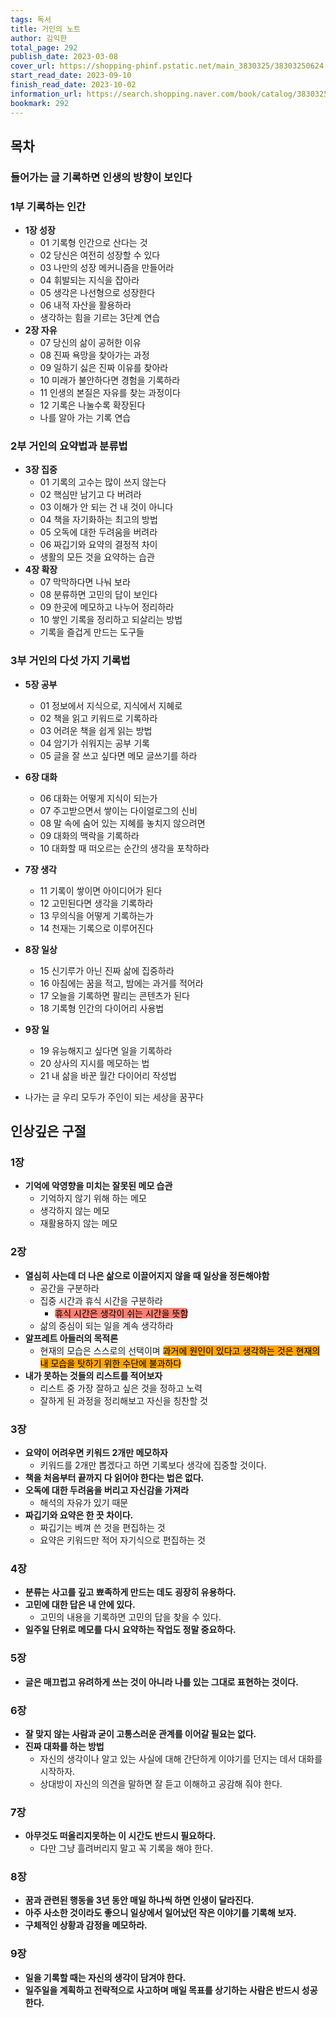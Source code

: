 ```yaml
---
tags: 독서
title: 거인의 노트
author: 김익한
total_page: 292
publish_date: 2023-03-08
cover_url: https://shopping-phinf.pstatic.net/main_3830325/38303250624.20230906071251.jpg?type=w300
start_read_date: 2023-09-10
finish_read_date: 2023-10-02
information_url: https://search.shopping.naver.com/book/catalog/38303250624?query=%EA%B1%B0%EC%9D%B8%EC%9D%98%20%EB%85%B8%ED%8A%B8&NaPm=ct%3Dlo132xmo%7Cci%3Dd1d2131cda3bce45c1db1244e0b00721869aa10c%7Ctr%3Dboksl%7Csn%3D95694%7Chk%3D0e50d5bc290a77f6c82c9a42ff5205bbba3fb018
bookmark: 292
---
```


## 목차

### 들어가는 글 기록하면 인생의 방향이 보인다

### 1부 기록하는 인간

- **1장 성장**
	- 01 기록형 인간으로 산다는 것
	- 02 당신은 여전히 성장할 수 있다
	- 03 나만의 성장 메커니즘을 만들어라
	- 04 휘발되는 지식을 잡아라
	- 05 생각은 나선형으로 성장한다
	- 06 내적 자산을 활용하라
	- 생각하는 힘을 기르는 3단계 연습
- **2장 자유**
	- 07 당신의 삶이 공허한 이유
	- 08 진짜 욕망을 찾아가는 과정
	- 09 일하기 싫은 진짜 이유를 찾아라
	- 10 미래가 불안하다면 경험을 기록하라
	- 11 인생의 본질은 자유를 찾는 과정이다
	- 12 기록은 나눌수록 확장된다
	- 나를 알아 가는 기록 연습

### 2부 거인의 요약법과 분류법

- **3장 집중**
	- 01 기록의 고수는 많이 쓰지 않는다
	- 02 핵심만 남기고 다 버려라
	- 03 이해가 안 되는 건 내 것이 아니다
	- 04 책을 자기화하는 최고의 방법
	- 05 오독에 대한 두려움을 버려라
	- 06 짜깁기와 요약의 결정적 차이
	- 생활의 모든 것을 요약하는 습관
- **4장 확장**
	- 07 막막하다면 나눠 보라
	- 08 분류하면 고민의 답이 보인다
	- 09 한곳에 메모하고 나누어 정리하라
	- 10 쌓인 기록을 정리하고 되살리는 방법
	- 기록을 즐겁게 만드는 도구들

### 3부 거인의 다섯 가지 기록법

- **5장 공부**
	- 01 정보에서 지식으로, 지식에서 지혜로
	- 02 책을 읽고 키워드로 기록하라
	- 03 어려운 책을 쉽게 읽는 방법
	- 04 암기가 쉬워지는 공부 기록
	- 05 글을 잘 쓰고 싶다면 메모 글쓰기를 하라
- **6장 대화**
	- 06 대화는 어떻게 지식이 되는가
	- 07 주고받으면서 쌓이는 다이얼로그의 신비
	- 08 말 속에 숨어 있는 지혜를 놓치지 않으려면
	- 09 대화의 맥락을 기록하라
	- 10 대화할 때 떠오르는 순간의 생각을 포착하라
- **7장 생각**
	- 11 기록이 쌓이면 아이디어가 된다
	- 12 고민된다면 생각을 기록하라
	- 13 무의식을 어떻게 기록하는가
	- 14 천재는 기록으로 이루어진다
- **8장 일상**
	- 15 신기루가 아닌 진짜 삶에 집중하라
	- 16 아침에는 꿈을 적고, 밤에는 과거를 적어라
	- 17 오늘을 기록하면 팔리는 콘텐츠가 된다
	- 18 기록형 인간의 다이어리 사용법
- **9장 일**
	- 19 유능해지고 싶다면 일을 기록하라
	- 20 상사의 지시를 메모하는 법
	- 21 내 삶을 바꾼 월간 다이어리 작성법

- 나가는 글 우리 모두가 주인이 되는 세상을 꿈꾸다



## 인상깊은 구절

### 1장

- **기억에 악영향을 미치는 잘못된 메모 습관**
	- 기억하지 않기 위해 하는 메모
	- 생각하지 않는 메모
	- 재활용하지 않는 메모

### 2장

- **열심히 사는데 더 나은 삶으로 이끌어지지 않을 때 일상을 정돈해야함**
	- 공간을 구분하라
	- 집중 시간과 휴식 시간을 구분하라
		- <span style="border-radius: 5px; color: black; background-color: salmon">휴식 시간은 생각이 쉬는 시간을 뜻함</span>
	- 삶의 중심이 되는 일을 계속 생각하라
- **알프레트 아들러의 목적론**
	- 현재의 모습은 스스로의 선택이며 <span style="border-radius: 5px; color: black; background-color: orange">과거에 원인이 있다고 생각하는 것은 현재의 내 모습을 탓하기 위한 수단에 불과하다</span>
- **내가 못하는 것들의 리스트를 적어보자**
	- 리스트 중 가장 잘하고 싶은 것을 정하고 노력
	- 잘하게 된 과정을 정리해보고 자신을 칭찬할 것

### 3장

- **요약이 어려우면 키워드 2개만 메모하자**
	- 키워드를 2개만 뽑겠다고 하면 기록보다 생각에 집중할 것이다.
- **책을 처음부터 끝까지 다 읽어야 한다는 법은 없다.**
- **오독에 대한 두려움을 버리고 자신감을 가져라**
	- 해석의 자유가 있기 때문
- **짜깁기와 요약은 한 끗 차이다.**
	- 짜깁기는 베껴 쓴 것을 편집하는 것
	- 요약은 키워드만 적어 자기식으로 편집하는 것

### 4장

- **분류는 사고를 깊고 뾰족하게 만드는 데도 굉장히 유용하다.**
- **고민에 대한 답은 내 안에 있다.**
	- 고민의 내용을 기록하면 고민의 답을 찾을 수 있다.
- **일주일 단위로 메모를 다시 요약하는 작업도 정말 중요하다.**

### 5장

- **글은 매끄럽고 유려하게 쓰는 것이 아니라 나를 있는 그대로 표현하는 것이다.**

### 6장

- **잘 맞지 않는 사람과 굳이 고통스러운 관계를 이어갈 필요는 없다.**
- **진짜 대화를 하는 방법**
	- 자신의 생각이나 알고 있는 사실에 대해 간단하게 이야기를 던지는 데서 대화를 시작하자.
	- 상대방이 자신의 의견을 말하면 잘 듣고 이해하고 공감해 줘야 한다.

### 7장

- **아무것도 떠올리지못하는 이 시간도 반드시 필요하다.**
	- 다만 그냥 흘려버리지 말고 꼭 기록을 해야 한다.

### 8장

- **꿈과 관련된 행동을 3년 동안 매일 하나씩 하면 인생이 달라진다.**
- **아주 사소한 것이라도 좋으니 일상에서 일어났던 작은 이야기를 기록해 보자.**
- **구체적인 상황과 감정을 메모하라.**

### 9장

- **일을 기록할 때는 자신의 생각이 담겨야 한다.**
- **일주일을 계획하고 전략적으로 사고하며 매일 목표를 상기하는 사람은 반드시 성공한다.**